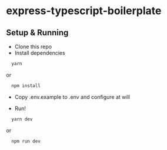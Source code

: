 # express-typescript-boilerplate

## Setup & Running
- Clone this repo
- Install dependencies
```sh
  yarn
``` 
or 
```sh
  npm install
``` 

- Copy .env.example to .env and configure at will

- Run!

```sh
  yarn dev
``` 
or 
```sh
  npm run dev
``` 
